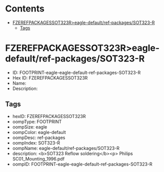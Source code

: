 



Contents
========

* [FZEREFPACKAGESSOT323R>eagle-default/ref-packages/SOT323-R](#fzerefpackagessot323reagle-defaultref-packagessot323-r)
	* [Tags](#tags)

# FZEREFPACKAGESSOT323R>eagle-default/ref-packages/SOT323-R

- ID: FOOTPRINT-eagle-eagle-default-ref-packages-SOT323-R
- Hex ID: FZEREFPACKAGESSOT323R
- Name: 
- Description: 

## Tags

- hexID: FZEREFPACKAGESSOT323R
- oompType: FOOTPRINT
- oompSize: eagle
- oompColor: eagle-default
- oompDesc: ref-packages
- oompIndex: SOT323-R
- oompName: eagle-default/ref-packages/SOT323-R
- description: &lt;b&gt;SOT323 Reflow soldering&lt;/b&gt;&lt;p&gt;&#xD;
Philips SC01_Mounting_1996.pdf
- oompID: FOOTPRINT-eagle-eagle-default-ref-packages-SOT323-R
